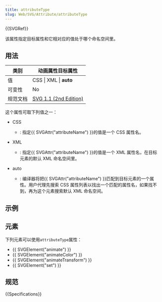 ```yaml
---
title: attributeType
slug: Web/SVG/Attribute/attributeType
---
```


{{SVGRef}}

该属性指定目标属性和它相对应的值处于哪个命名空间里。

## 用法

| 类别     | 动画属性目标属性                                                                      |
| -------- | ------------------------------------------------------------------------------------- |
| 值       | CSS \| XML \| **auto**                                                                |
| 可变性   | No                                                                                    |
| 规范文档 | [SVG 1.1 (2nd Edition)](http://www.w3.org/TR/SVG/animate.html#AttributeTypeAttribute) |

这个属性可取下列值之一：

- CSS
  - : 指定{{ SVGAttr("attributeName") }}的值是一个 CSS 属性名。
- XML

  - : 指定{{ SVGAttr("attributeName") }}的值是一个 XML 属性名，在目标元素的默认 XML 命名空间里。

- auto
  - : 编译器将把{{ SVGAttr("attributeName") }}匹配到目标元素的一个属性。用户代理先搜索 CSS 属性列表以找出一个匹配的属性名，如果找不到，再为这个元素搜索默认 XML 命名空间。

## 示例

## 元素

下列元素可以使用`attributeType`属性：

- {{ SVGElement("animate") }}
- {{ SVGElement("animateColor") }}
- {{ SVGElement("animateTransform") }}
- {{ SVGElement("set") }}

## 规范

{{Specifications}}
